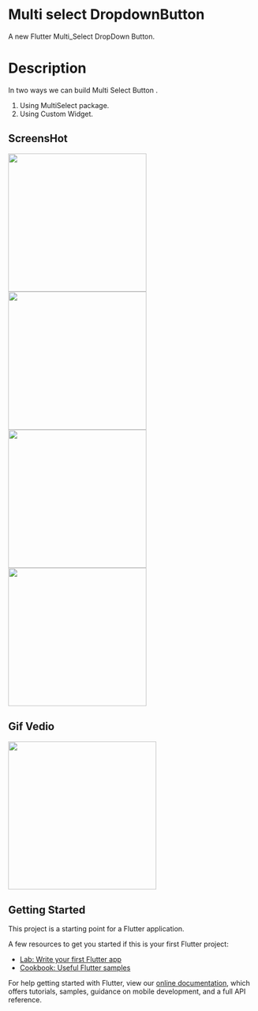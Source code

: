 # Multi select DropdownButton

A new Flutter Multi_Select DropDown Button.

# Description 
In two ways we can build Multi Select Button .
1. Using MultiSelect package.
2. Using Custom Widget.

## ScreensHot
<img src='https://user-images.githubusercontent.com/73393935/102010506-46dd6000-3d60-11eb-8a50-c6bc4664dfa9.jpeg' width=280  /><img src='https://user-images.githubusercontent.com/73393935/102010508-480e8d00-3d60-11eb-86ee-b24215f74705.jpeg' width=280  /><img src='https://user-images.githubusercontent.com/73393935/102010510-49d85080-3d60-11eb-9ca3-68b217e54961.jpeg' width=280  /><img src='https://user-images.githubusercontent.com/73393935/102010511-4ba21400-3d60-11eb-9e21-53f57a181338.jpeg' width=280  />

## Gif Vedio
<img src='https://user-images.githubusercontent.com/73393935/102010595-d71ba500-3d60-11eb-9fac-d7286f99213a.gif' width=300 />

## Getting Started

This project is a starting point for a Flutter application.

A few resources to get you started if this is your first Flutter project:

- [Lab: Write your first Flutter app](https://flutter.dev/docs/get-started/codelab)
- [Cookbook: Useful Flutter samples](https://flutter.dev/docs/cookbook)

For help getting started with Flutter, view our
[online documentation](https://flutter.dev/docs), which offers tutorials,
samples, guidance on mobile development, and a full API reference.
